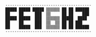 ``` ascii
                                --------------------------------------
                                █████ █████ █████ ▒▒▒▒▒▒ ██ ██ ██████
                                ██    ██     ███  ▒▒     ██ ██    ███
                                █████ █████  ███  ▒▒▒▒▒▒ █████  ████ 
                                ██    ██     ███  ▒▒  ▒▒ ██ ██ ███   
                                ██    █████  ███  ▒▒▒▒▒▒ ██ ██ ██████
                                --------------------------------------
```
  <!--
**fet6hz/fet6hz** is a ✨ _special_ ✨ repository because its `README.md` (this file) appears on your GitHub profile.

Here are some ideas to get you started:

- 🔭 I’m currently working on ...
- 🌱 I’m currently learning ...
- 👯 I’m looking to collaborate on ...
- 🤔 I’m looking for help with ...
- 💬 Ask me about ...
- 📫 How to reach me: ...
- 😄 Pronouns: ...
- ⚡ Fun fact: ...
-->
